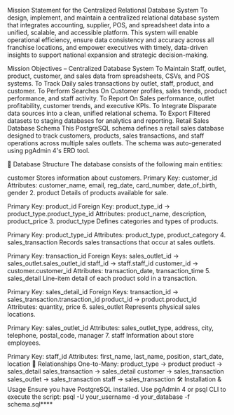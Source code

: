 Mission Statement for the Centralized Relational Database System To design, implement, and maintain a centralized relational database system that integrates accounting, supplier, POS, and spreadsheet data into a unified, scalable, and accessible platform. This system will enable operational efficiency, ensure data consistency and accuracy across all franchise locations, and empower executives with timely, data-driven insights to support national expansion and strategic decision-making.

Mission Objectives – Centralized Database System To Maintain Staff, outlet, product, customer, and sales data from spreadsheets, CSVs, and POS systems. To Track Daily sales transactions by outlet, staff, product, and customer. To Perform Searches On Customer profiles, sales trends, product performance, and staff activity. To Report On Sales performance, outlet profitability, customer trends, and executive KPIs. To Integrate Disparate data sources into a clean, unified relational schema. To Export Filtered datasets to staging databases for analytics and reporting. Retail Sales Database Schema This PostgreSQL schema defines a retail sales database designed to track customers, products, sales transactions, and staff operations across multiple sales outlets. The schema was auto-generated using pgAdmin 4's ERD tool.

🧱 Database Structure The database consists of the following main entities:

customer Stores information about customers.
Primary Key: customer_id Attributes: customer_name, email, reg_date, card_number, date_of_birth, gender 2. product Details of products available for sale.

Primary Key: product_id Foreign Key: product_type_id → product_type.product_type_id Attributes: product_name, description, product_price 3. product_type Defines categories and types of products.

Primary Key: product_type_id Attributes: product_type, product_category 4. sales_transaction Records sales transactions that occur at sales outlets.

Primary Key: transaction_id Foreign Keys: sales_outlet_id → sales_outlet.sales_outlet_id staff_id → staff.staff_id customer_id → customer.customer_id Attributes: transaction_date, transaction_time 5. sales_detail Line-item detail of each product sold in a transaction.

Primary Key: sales_detail_id Foreign Keys: transaction_id → sales_transaction.transaction_id product_id → product.product_id Attributes: quantity, price 6. sales_outlet Represents physical sales locations.

Primary Key: sales_outlet_id Attributes: sales_outlet_type, address, city, telephone, postal_code, manager 7. staff Information about store employees.

Primary Key: staff_id Attributes: first_name, last_name, position, start_date, location 🔗 Relationships One-to-Many: product_type → product product → sales_detail sales_transaction → sales_detail customer → sales_transaction sales_outlet → sales_transaction staff → sales_transaction 🛠 Installation & Usage Ensure you have PostgreSQL installed. Use pgAdmin 4 or psql CLI to execute the script: psql -U your_username -d your_database -f schema.sql****
